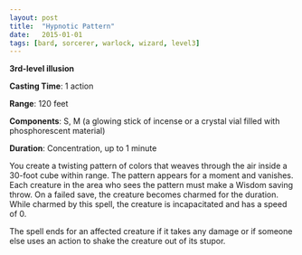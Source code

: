 ```yaml
---
layout: post
title:  "Hypnotic Pattern"
date:   2015-01-01
tags: [bard, sorcerer, warlock, wizard, level3]
---
```


**3rd-level illusion**

**Casting Time**: 1 action

**Range**: 120 feet

**Components**: S, M (a glowing stick of incense or a crystal vial filled with phosphorescent material)

**Duration**: Concentration, up to 1 minute

You create a twisting pattern of colors that weaves through the air inside a 30-foot cube within range. The pattern appears for a moment and vanishes. Each creature in the area who sees the pattern must make a Wisdom saving throw. On a failed save, the creature becomes charmed for the duration. While charmed by this spell, the creature is incapacitated and has a speed of 0.

The spell ends for an affected creature if it takes any damage or if someone else uses an action to shake the creature out of its stupor.
